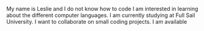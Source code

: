 My name is Leslie and I do not know how to code
I am interested in learning about the different computer languages.
I am currently studying at Full Sail University.
I want to collaborate on small coding projects.
I am available 
